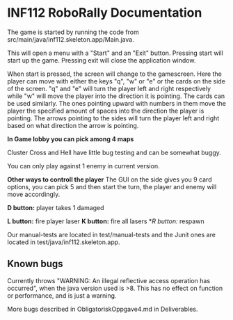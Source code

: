 # INF112 RoboRally Documentation 
The game is started by running the code from src/main/java/inf112.skeleton.app/Main.java.

This will open a menu with a "Start" and an "Exit" button. Pressing start will start up the game.
Pressing exit will close the application window.

When start is pressed, the screen will change to the gamescreen. Here the player can move with
either the keys "q", "w" or "e" or the cards on the side of the screen. "q" and "e" will turn
the player left and right respectively while "w" will move the player into the direction it is
pointing. The cards can be used similarly. The ones pointing upward with numbers in them move
the player the specified amount of spaces into the direction the player is pointing. The arrows
pointing to the sides will turn the player left and right based on what direction the arrow is
pointing.

**In Game lobby you can pick among 4 maps**

Cluster Cross and Hell have little bug testing and can be somewhat buggy.

You can only play against 1 enemy in current version.

**Other ways to controll the player**
The GUI on the side gives you 9 card options, you can pick 5 and then start the turn, the player and enemy will move accordingly.

**D button:** player takes 1 damaged

**L button:** fire player laser
**K button:** fire all lasers
**R button:* respawn

Our manual-tests are located in test/manual-tests and the Junit ones are located in
test/java/inf112.skeleton.app.

## Known bugs
Currently throws "WARNING: An illegal reflective access operation has occurred", 
when the java version used is >8. This has no effect on function or performance, and is just a warning.

More bugs described in ObligatoriskOppgave4.md in Deliverables.
